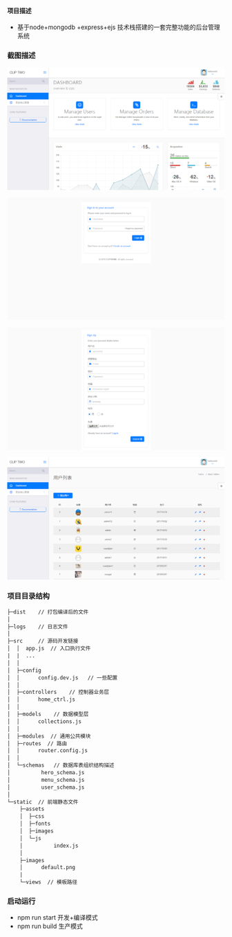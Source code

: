 #### 项目描述
- 基于node+mongodb +express+ejs 技术栈搭建的一套完整功能的后台管理系统

### 截图描述

![主页](https://raw.githubusercontent.com/ruanjq/node-mongodb/master/static/images/home.png)

![登录页面](https://raw.githubusercontent.com/ruanjq/node-mongodb/master/static/images/login.png)

![注册页面](https://raw.githubusercontent.com/ruanjq/node-mongodb/master/static/images/register.png)

![用户列表页](https://raw.githubusercontent.com/ruanjq/node-mongodb/master/static/images/userlist.png)


### 项目目录结构

```html
├─dist    // 打包编译后的文件
│          
├─logs    // 日志文件
│      
├─src     // 源码开发链接
│  │  app.js  // 入口执行文件
|  |  ...
│  │  
│  ├─config
│  │      config.dev.js   // 一些配置
│  │      
│  ├─controllers    // 控制器业务层
│  │      home_ctrl.js 
│  │      
│  ├─models    // 数据模型层
│  │      collections.js
│  │      
│  ├─modules  // 通用公共模块
│  ├─routes  // 路由
│  │      router.config.js
│  │      
│  └─schemas   // 数据库表组织结构描述
│          hero_schema.js
│          menu_schema.js
│          user_schema.js
│          
└─static  // 前端静态文件
    ├─assets
    │  ├─css
    │  ├─fonts
    │  ├─images  
    │  └─js
    │          index.js
    │          
    ├─images
    │      default.png  
    |     
    └─views  // 模板路径
```

### 启动运行
- npm run start  开发+编译模式
- npm run build 生产模式